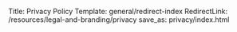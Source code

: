 Title: Privacy Policy
Template: general/redirect-index
RedirectLink: /resources/legal-and-branding/privacy
save_as: privacy/index.html